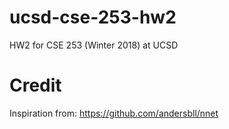 # ucsd-cse-253-hw2
HW2 for CSE 253 (Winter 2018) at UCSD

# Credit
Inspiration from: https://github.com/andersbll/nnet
